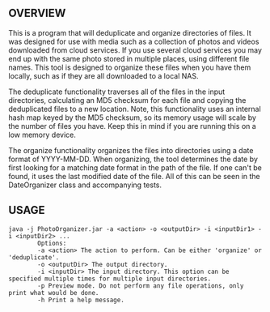 ## OVERVIEW
This is a program that will deduplicate and organize directories of files. It was designed for use with media such as a collection of photos and videos downloaded from cloud services. If you use several cloud services you may end up with the same photo stored in multiple places, using different file names. This tool is designed to organize these files when you have them locally, such as if they are all downloaded to a local NAS.

The deduplicate functionality traverses all of the files in the input directories, calculating an MD5 checksum for each file and copying the deduplicated files to a new location. Note, this functionality uses an internal hash map keyed by the MD5 checksum, so its memory usage will scale by the number of files you have. Keep this in mind if you are running this on a low memory device. 

The organize functionality organizes the files into directories using a date format of YYYY-MM-DD. When organizing, the tool determines the date by first looking for a matching date format in the path of the file. If one can't be found, it uses the last modified date of the file. All of this can be seen in the DateOrganizer class and accompanying tests.


## USAGE

````
java -j PhotoOrganizer.jar -a <action> -o <outputDir> -i <inputDir1> -i <inputDir2> ...
        Options:
        -a <action> The action to perform. Can be either 'organize' or 'deduplicate'.
        -o <outputDir> The output directory.
        -i <inputDir> The input directory. This option can be specified multiple times for multiple input directories.
        -p Preview mode. Do not perform any file operations, only print what would be done.
        -h Print a help message.
````
